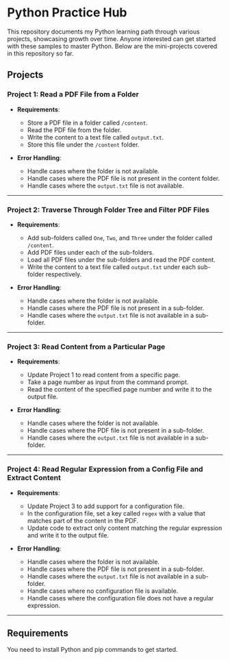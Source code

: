 # Python Practice Hub

This repository documents my Python learning path through various projects, showcasing growth over time. Anyone interested can get started with these samples to master Python. Below are the mini-projects covered in this repository so far.

## Projects

### Project 1: Read a PDF File from a Folder
- **Requirements**:
  - Store a PDF file in a folder called `/content`.
  - Read the PDF file from the folder.
  - Write the content to a text file called `output.txt`.
  - Store this file under the `/content` folder.
  
- **Error Handling**:
  - Handle cases where the folder is not available.
  - Handle cases where the PDF file is not present in the content folder.
  - Handle cases where the `output.txt` file is not available.

---

### Project 2: Traverse Through Folder Tree and Filter PDF Files
- **Requirements**:
  - Add sub-folders called `One`, `Two`, and `Three` under the folder called `/content`.
  - Add PDF files under each of the sub-folders.
  - Load all PDF files under the sub-folders and read the PDF content.
  - Write the content to a text file called `output.txt` under each sub-folder respectively.

- **Error Handling**:
  - Handle cases where the folder is not available.
  - Handle cases where the PDF file is not present in a sub-folder.
  - Handle cases where the `output.txt` file is not available in a sub-folder.

---

### Project 3: Read Content from a Particular Page
- **Requirements**:
  - Update Project 1 to read content from a specific page.
  - Take a page number as input from the command prompt.
  - Read the content of the specified page number and write it to the output file.

- **Error Handling**:
  - Handle cases where the folder is not available.
  - Handle cases where the PDF file is not present in a sub-folder.
  - Handle cases where the `output.txt` file is not available in a sub-folder.

---

### Project 4: Read Regular Expression from a Config File and Extract Content
- **Requirements**:
  - Update Project 3 to add support for a configuration file.
  - In the configuration file, set a key called `regex` with a value that matches part of the content in the PDF.
  - Update code to extract only content matching the regular expression and write it to the output file.

- **Error Handling**:
  - Handle cases where the folder is not available.
  - Handle cases where the PDF file is not present in a sub-folder.
  - Handle cases where the `output.txt` file is not available in a sub-folder.
  - Handle cases where no configuration file is available.
  - Handle cases where the configuration file does not have a regular expression.

---

## Requirements

You need to install Python and pip commands to get started.
